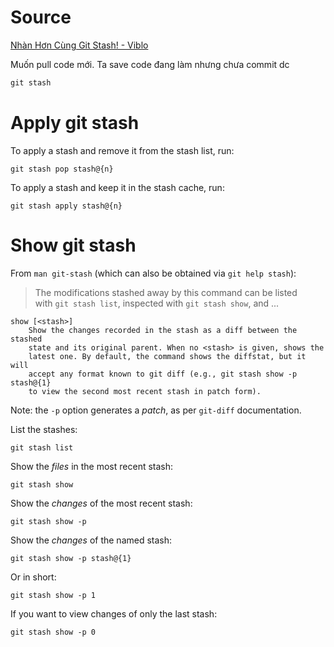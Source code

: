 
# Source 
[Nhàn Hơn Cùng Git Stash! - Viblo](https://viblo.asia/p/nhan-hon-cung-git-stash-07LKXM8JZV4)


Muốn pull code mới. Ta save code đang làm nhưng chưa commit dc

```cpp
git stash
```

# Apply git stash

To apply a stash and remove it from the stash list, run:

```
git stash pop stash@{n}
```

To apply a stash and keep it in the stash cache, run:

```
git stash apply stash@{n}
```

# Show git stash
From `man git-stash` (which can also be obtained via `git help stash`):

> The modifications stashed away by this command can be listed with `git stash list`, inspected with `git stash show`, and ...

```
show [<stash>]
    Show the changes recorded in the stash as a diff between the stashed
    state and its original parent. When no <stash> is given, shows the
    latest one. By default, the command shows the diffstat, but it will
    accept any format known to git diff (e.g., git stash show -p stash@{1}
    to view the second most recent stash in patch form).
```

Note: the `-p` option generates a _patch_, as per `git-diff` documentation.

List the stashes:

```
git stash list
```

Show the _files_ in the most recent stash:

```
git stash show
```

Show the _changes_ of the most recent stash:

```
git stash show -p
```

Show the _changes_ of the named stash:

```
git stash show -p stash@{1}
```

Or in short:

```
git stash show -p 1 
```

If you want to view changes of only the last stash:

```
git stash show -p 0
```